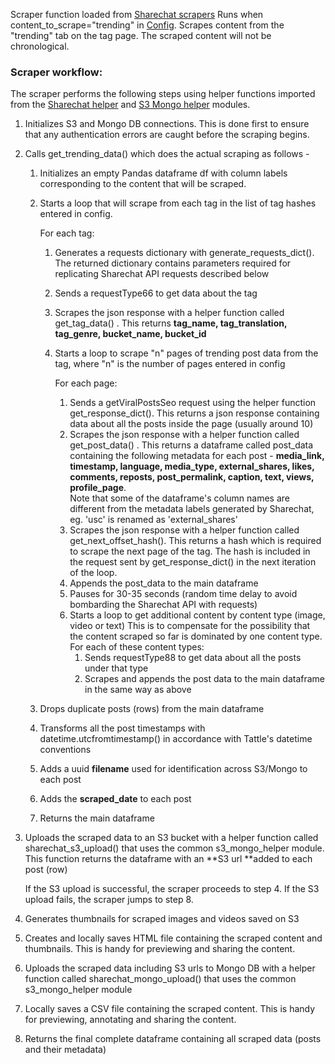 Scraper function loaded from [Sharechat scrapers](../sharechat_scrapers.py) Runs when content_to_scrape="trending" in [Config](../config.py). Scrapes content from the "trending" tab on the tag page. The scraped content will not be chronological. 

### Scraper workflow:

The scraper performs the following steps using helper functions imported from the [Sharechat helper](../sharechat_helper.py) and [S3 Mongo helper](../s3_mongo_helper.py) modules.

1. Initializes S3 and Mongo DB connections. This is done first to ensure that any authentication errors are caught before the scraping begins.
2. Calls get_trending_data() which does the actual scraping as follows  - 
   1. Initializes an empty Pandas dataframe df with column labels corresponding to the content that will be scraped.
   2. Starts a loop that will scrape from each tag in the list of tag hashes entered in config. 

      For each tag:
      1. Generates a requests dictionary with generate_requests_dict(). The returned dictionary contains parameters required for replicating Sharechat API requests described below
      2. Sends a requestType66 to get data about the tag
      3. Scrapes the json response with a helper function called get_tag_data() . This returns **tag_name, tag_translation, tag_genre, bucket_name, bucket_id**
      4. Starts a loop to scrape "n" pages of trending post data from the tag, where "n" is the number of pages entered in config

         For each page:
         1. Sends a getViralPostsSeo request using the helper function get_response_dict(). This returns a json response containing data about all the posts inside the page (usually around 10) 
         2. Scrapes the json response with a helper function called get_post_data() . This returns a dataframe called post_data containing the following metadata for each post - **media_link, timestamp, language, media_type, external_shares, likes, comments, reposts, post_permalink, caption, text, views, profile_page**. \
            Note that some of the dataframe's column names are different from the metadata labels generated by Sharechat, eg.  'usc' is renamed as 'external_shares'
         3. Scrapes the json response with a helper function called get_next_offset_hash(). This returns a hash which is required to scrape the next page of the tag. The hash is included in the request sent by get_response_dict() in the next iteration of the loop.
         4. Appends the post_data to the main dataframe
         5. Pauses for 30-35 seconds (random time delay to avoid bombarding the Sharechat API with requests)
         6. Starts a loop to get additional content by content type (image, video or text) This is to compensate for the possibility that the content scraped so far is dominated by one content type.\
            For each of these content types: 
            1. Sends requestType88 to get data about all the posts under that type
            2. Scrapes and appends the post data to the main dataframe in the same way as above
   3. Drops duplicate posts (rows) from the main dataframe
   4. Transforms all the post timestamps with datetime.utcfromtimestamp() in accordance with Tattle's datetime conventions
   5. Adds a uuid **filename** used for identification across S3/Mongo to each post
   6. Adds the **scraped_date** to each post
   7. Returns the main dataframe 
3. Uploads the scraped data to an S3 bucket with a helper function called sharechat_s3_upload() that uses the common s3_mongo_helper module. This function returns the dataframe with an **S3 url **added to each post (row)

   If the S3 upload is successful, the scraper proceeds to step 4. If the S3 upload fails, the scraper jumps to step 8. 
4. Generates thumbnails for scraped images and videos saved on S3
5. Creates and locally saves HTML file containing the scraped content and thumbnails. This is handy for previewing and sharing the content.
6. Uploads the scraped data including S3 urls to Mongo DB with a helper function called sharechat_mongo_upload() that uses the common s3_mongo_helper module
7. Locally saves a CSV file containing the scraped content. This is handy for previewing, annotating and sharing the content.
8. Returns the final complete dataframe containing all scraped data (posts and their metadata)